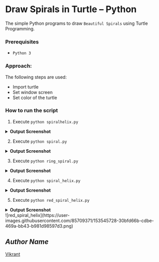 # Draw Spirals in Turtle – Python
The simple Python programs to draw `Beautiful Spirals` using Turtle Programming.

### Prerequisites
- `Python 3`

### Approach:
The following steps are used:
- Import turtle
- Set window screen
- Set color of the turtle

### How to run the script
1. Execute `python spiralhelix.py`
<details><summary><b>Output Screenshot</b></summary>
  <p align="center">
    <a href="spiralhelix.png"><img src="https://user-images.githubusercontent.com/85709371/152995935-c6f5e4a0-a51e-4a50-aecf-aa3aa621e760.png" alt="spiralhelix"></a>
  </p>
</details>

2. Execute `python spiral.py`
<details><summary><b>Output Screenshot</b></summary>
  <p align="center">
    <a href="spiral_gif.gif"><img src="https://user-images.githubusercontent.com/85709371/152999253-b536e20b-1187-44b5-b1cf-63f882beb967.gif" alt="spiral_gif"></a>
  </p>
</details>

3. Execute `python ring_spiral.py`
<details><summary><b>Output Screenshot</b></summary>
  <p align="center">
    <a href="ring_spiral.png"><img src="https://user-images.githubusercontent.com/85709371/153264335-d6646c83-33df-4e58-a509-3bc05cec0127.png" alt="ring_spiral"></a>
  </p>
</details>

4. Execute `python spiral_helix.py`
<details><summary><b>Output Screenshot</b></summary>
  <p align="center">
    <a href="spiral_helix.png"><img src="https://user-images.githubusercontent.com/85709371/153266798-0141ca48-6be7-4251-a113-56f1f03bab8e.png" alt="spiral_helix"></a>
  </p>
</details>

5. Execute `python red_spiral_helix.py`
<details><summary><b>Output Screenshot</b></summary>
  <p align="center">
    <a href="red_spiral_helix.png"><img src="https://user-images.githubusercontent.com/85709371/153266798-0141ca48-6be7-4251-a113-56f1f03bab8e.png" alt="red_spiral_helix"></a>
  </p>
</details>
![red_spiral_helix](https://user-images.githubusercontent.com/85709371/153545728-30bfd66b-cdbe-469a-bb43-b981d98597d3.png)


## *Author Name*
[Vikrant](https://github.com/vikrant-v28)

